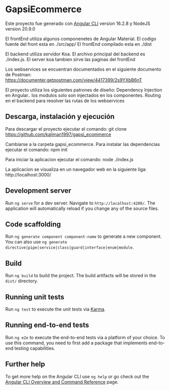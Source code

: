 # GapsiEcommerce

Este proyecto fue generado con [Angular CLI](https://github.com/angular/angular-cli) version 16.2.8 y NodeJS version 20.9.0

El frontEnd utiliza algunos componenetes de Angular Material. El codigo fuente del front esta en ./src/app/
El frontEnd compilado esta en ./dist

El backend utiliza servidor Koa. El archivo principal del backend es ./index.js. El server koa tambien sirve las paginas del frontEnd

Los webservices se encuentran documentados en el siguiente documento de Postman: https://documenter.getpostman.com/view/4417399/2s9YXbB6nT

El proyecto utiliza los siguientes patrones de diseño:
Dependency Injection en Angular.. los modulos solo son injectados en los componentes.
Routing en el backend para resolver las rutas de los webservices

## Descarga, instalación y ejecución

Para descargar el proyecto ejecutar el comando: git clone https://github.com/kaliman1997/gapsi_ecommerce

Cambiarse a la carpeta gapsi_ecommerce.
Para instalar las dependencias ejecutar el comando: npm init

Para iniciar la aplicacion ejecutar el comando: node ./index.js

La aplicacion se visualiza en un navegador web en la siguiente liga: http://localhost:3000/



## Development server

Run `ng serve` for a dev server. Navigate to `http://localhost:4200/`. The application will automatically reload if you change any of the source files.

## Code scaffolding

Run `ng generate component component-name` to generate a new component. You can also use `ng generate directive|pipe|service|class|guard|interface|enum|module`.

## Build

Run `ng build` to build the project. The build artifacts will be stored in the `dist/` directory.

## Running unit tests

Run `ng test` to execute the unit tests via [Karma](https://karma-runner.github.io).

## Running end-to-end tests

Run `ng e2e` to execute the end-to-end tests via a platform of your choice. To use this command, you need to first add a package that implements end-to-end testing capabilities.

## Further help

To get more help on the Angular CLI use `ng help` or go check out the [Angular CLI Overview and Command Reference](https://angular.io/cli) page.
